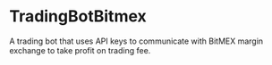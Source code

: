 # TradingBotBitmex
A trading bot that uses API keys to communicate with BitMEX margin exchange to take profit on trading fee. 

